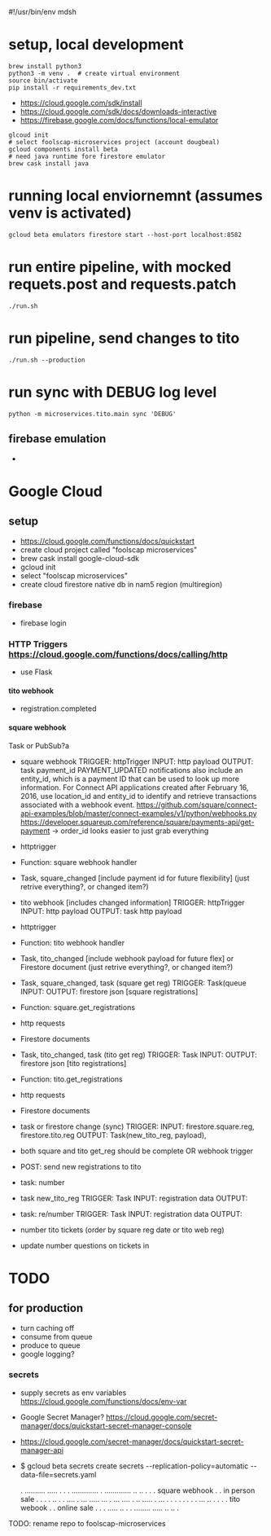 #!/usr/bin/env mdsh
# setup, local development
```
brew install python3 
python3 -m venv .  # create virtual environment
source bin/activate
pip install -r requirements_dev.txt
```
- https://cloud.google.com/sdk/install
- https://cloud.google.com/sdk/docs/downloads-interactive
- https://firebase.google.com/docs/functions/local-emulator

```
glcoud init
# select foolscap-microservices project (account dougbeal)
gcloud components install beta
# need java runtime fore firestore emulator
brew cask install java 
```

# running local enviornemnt (assumes venv is activated)
```
gcloud beta emulators firestore start --host-port localhost:8582
```
# run entire pipeline, with mocked requets.post and requests.patch
```
./run.sh
```
# run pipeline, send changes to tito
``` 
./run.sh --production
```

# run sync with DEBUG log level
```
python -m microservices.tito.main sync 'DEBUG'
```
## firebase emulation
- 


# Google Cloud
## setup
- https://cloud.google.com/functions/docs/quickstart
- create cloud project called "foolscap microservices"
- brew cask install google-cloud-sdk
- gcloud init
- select "foolscap microservices"
- create cloud firestore native db in nam5 region (multiregion)
### firebase
- firebase login
### HTTP Triggers https://cloud.google.com/functions/docs/calling/http
- use Flask
#### tito webhook
- registration.completed
#### square webhook

Task or PubSub?a

- square webhook
TRIGGER: httpTrigger
INPUT: http payload
OUTPUT: task payment_id
PAYMENT_UPDATED notifications also include an entity_id, which is a payment ID that can be used to look up more information.
For Connect API applications created after February 16, 2016, use location_id and entity_id to identify and retrieve transactions associated with a webhook event.
https://github.com/square/connect-api-examples/blob/master/connect-examples/v1/python/webhooks.py
https://developer.squareup.com/reference/square/payments-api/get-payment -> order_id
looks easier to just grab everything
- httptrigger
- Function: square webhook handler
- Task, square_changed [include payment id for future flexibility] (just retrive everything?, or changed item?)

- tito webhook [includes changed information]
TRIGGER: httpTrigger
INPUT: http payload
OUTPUT: task http payload
- httptrigger
- Function: tito webhook handler
- Task, tito_changed [include webhook payload for future flex] or Firestore document (just retrive everything?, or changed item?)
 

- Task, square_changed, task (square get reg)
TRIGGER: Task(queue
INPUT: 
OUTPUT: firestore json [square registrations]
- Function: square.get_registrations
- http requests
- Firestore documents

- Task, tito_changed, task (tito get reg)
TRIGGER: Task
INPUT: 
OUTPUT: firestore json [tito registrations]
- Function: tito.get_registrations
- http requests
- Firestore documents

- task or firestore change (sync)
TRIGGER:
INPUT: firestore.square.reg, firestore.tito.reg
OUTPUT: Task(new_tito_reg, payload), 
- both square and tito get_reg should be complete OR webhook trigger
- POST: send new registrations to tito
- task: number

- task new_tito_reg
TRIGGER: Task
INPUT: registration data
OUTPUT:


- task: re/number
TRIGGER: Task
INPUT: registration data
OUTPUT:
- number tito tickets (order by square reg date or tito web reg)
- update number questions on tickets in 







# TODO
## for production
- turn caching off
- consume from queue
- produce to queue
- google logging?
### secrets
- supply secrets as env variables https://cloud.google.com/functions/docs/env-var
- Google Secret Manager? https://cloud.google.com/secret-manager/docs/quickstart-secret-manager-console
- https://cloud.google.com/secret-manager/docs/quickstart-secret-manager-api
- $ gcloud beta secrets create secrets --replication-policy=automatic --data-file=secrets.yaml


   .
   .......... .....    .  .   . .............
   .               .............       .. ..
   .                                       .
    .    square webhook                    .
    .    in person sale                   .
     .                                    .
     .                          .. . . ....
     .         ... ..... ... .
     ... .... .
    ..                             .....
    .  ... .  . . .  . . . . ... ..    .
     .                                 .
     .  tito webook                     .
     .  online sale                     .
     .                                  .
     ..... .. .          . ........ .....
                ..  .. .


TODO: rename repo to foolscap-microservices
